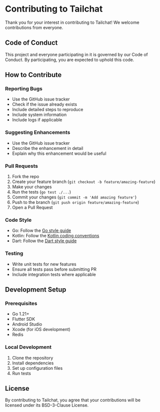 # Contributing to Tailchat

Thank you for your interest in contributing to Tailchat! We welcome contributions from everyone.

## Code of Conduct

This project and everyone participating in it is governed by our Code of Conduct. By participating, you are expected to uphold this code.

## How to Contribute

### Reporting Bugs
- Use the GitHub issue tracker
- Check if the issue already exists
- Include detailed steps to reproduce
- Include system information
- Include logs if applicable

### Suggesting Enhancements
- Use the GitHub issue tracker
- Describe the enhancement in detail
- Explain why this enhancement would be useful

### Pull Requests
1. Fork the repo
2. Create your feature branch (`git checkout -b feature/amazing-feature`)
3. Make your changes
4. Run the tests (`go test ./...`)
5. Commit your changes (`git commit -m 'Add amazing feature'`)
6. Push to the branch (`git push origin feature/amazing-feature`)
7. Open a Pull Request

### Code Style
- Go: Follow the [Go style guide](https://golang.org/doc/effective_go)
- Kotlin: Follow the [Kotlin coding conventions](https://kotlinlang.org/docs/coding-conventions.html)
- Dart: Follow the [Dart style guide](https://dart.dev/guides/language/effective-dart/style)

### Testing
- Write unit tests for new features
- Ensure all tests pass before submitting PR
- Include integration tests where applicable

## Development Setup

### Prerequisites
- Go 1.21+
- Flutter SDK
- Android Studio
- Xcode (for iOS development)
- Redis

### Local Development
1. Clone the repository
2. Install dependencies
3. Set up configuration files
4. Run tests

## License

By contributing to Tailchat, you agree that your contributions will be licensed under its BSD-3-Clause License.